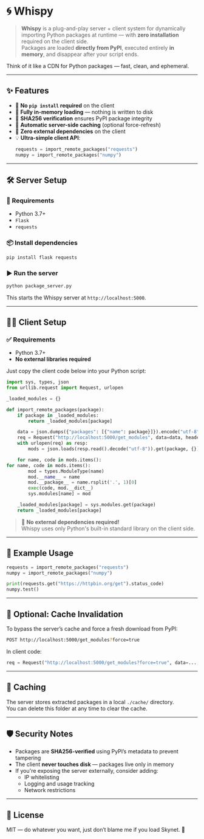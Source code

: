 # 🌀 Whispy

> **Whispy** is a plug-and-play server + client system for dynamically importing Python packages at runtime — with **zero installation** required on the client side.  
Packages are loaded **directly from PyPI**, executed entirely **in memory**, and disappear after your script ends.

Think of it like a CDN for Python packages — fast, clean, and ephemeral.

---

## ✨ Features

- 🚫 **No `pip install` required** on the client
- 🧠 **Fully in-memory loading** — nothing is written to disk
- 🔐 **SHA256 verification** ensures PyPI package integrity
- 💾 **Automatic server-side caching** (optional force-refresh)
- 🧩 **Zero external dependencies** on the client
- 💡 **Ultra-simple client API**:
    ```python
    requests = import_remote_packages("requests")
    numpy = import_remote_packages("numpy")
    ```

---

## 🛠️ Server Setup

### 🔧 Requirements

- Python 3.7+
- `Flask`
- `requests`

### 📦 Install dependencies

```bash
pip install flask requests
```

### ▶️ Run the server

```bash
python package_server.py
```

This starts the Whispy server at `http://localhost:5000`.

---

## 🧑‍💻 Client Setup

### ✅ Requirements
- Python 3.7+
- **No external libraries required**

Just copy the client code below into your Python script:

```python
import sys, types, json
from urllib.request import Request, urlopen

_loaded_modules = {}

def import_remote_packages(package):
    if package in _loaded_modules:
        return _loaded_modules[package]

    data = json.dumps({"packages": [{"name": package}]}).encode("utf-8")
    req = Request("http://localhost:5000/get_modules", data=data, headers={"Content-Type": "application/json"})
    with urlopen(req) as resp:
        mods = json.loads(resp.read().decode("utf-8")).get(package, {})

    for name, code in mods.items():
for name, code in mods.items():
        mod = types.ModuleType(name)
        mod.__name__ = name
        mod.__package__ = name.rsplit('.', 1)[0]
        exec(code, mod.__dict__)
        sys.modules[name] = mod

    _loaded_modules[package] = sys.modules.get(package)
    return _loaded_modules[package]
```

> 🧩 **No external dependencies required!**  
> Whispy uses only Python's built-in standard library on the client side.

---

## 🧪 Example Usage

```python
requests = import_remote_packages("requests")
numpy = import_remote_packages("numpy")

print(requests.get("https://httpbin.org/get").status_code)
numpy.test()
```

---

## 🔄 Optional: Cache Invalidation

To bypass the server’s cache and force a fresh download from PyPI:

```bash
POST http://localhost:5000/get_modules?force=true
```

In client code:
```python
req = Request("http://localhost:5000/get_modules?force=true", data=..., headers=...)
```

---

## 📁 Caching

The server stores extracted packages in a local `./cache/` directory.  
You can delete this folder at any time to clear the cache.

---

## 🛡️ Security Notes

- Packages are **SHA256-verified** using PyPI’s metadata to prevent tampering
- The client **never touches disk** — packages live only in memory
- If you're exposing the server externally, consider adding:
  - IP whitelisting
  - Logging and usage tracking
  - Network restrictions

---

## 📜 License

MIT — do whatever you want, just don’t blame me if you load Skynet. 🤖
